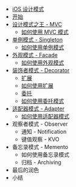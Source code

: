 * [iOS 设计模式](./Chapter01/iOS-Design-Patterns.md)
* [开始](./Chapter02/GettingStarted.md)
* [设计模式之王 - MVC](./Chapter03/MVC.md)
  * [如何使用 MVC 模式](./Chapter03/Use-MVC.md)
* [单例模式 - Singleton](./Chapter04/Singleton.md)
  * [如何使用单例模式](./Chapter04/Use-Singleton.md)
* [外观模式 - Facade](./Chapter05/Facade.md)
  * [如何使用外观模式](./Chapter05/Use-Facade.md)
* [装饰者模式 - Decorator](./Chapter06/Decorator.md)
  * [扩展](./Chapter06/Decorator-Extension.md)
  * [如何使用扩展](./Chapter06/Use-Decorator-Extension.md)
  * [委托](./Chapter06/Decorator-Delegation.md)
  * [如何使用委托模式](./Chapter06/Use-Decorator-Delegation.md)
* [适配器模式 - Adapter](./Chapter07/Adapter.md)
  * [如何使用适配器模式](./Chapter07/Use-Adapter.md)
* 观察者模式 - Observer
  * 通知 - Notification
  * 键值观察 - KVO
* 备忘录模式 - Memento
  * 如何使用备忘录模式
  * 归档 - Archiving
* 最后的润色
* 小结